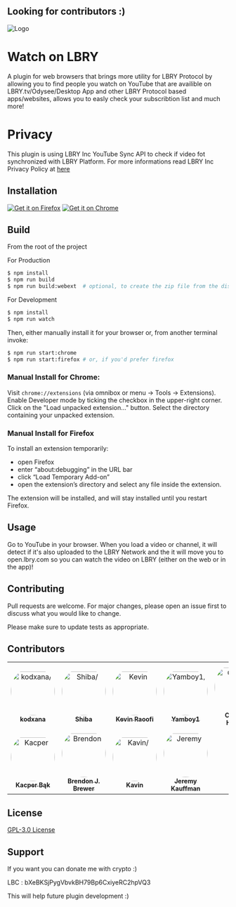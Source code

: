 ## Looking for contributors :)
![Logo](src/icons/wol/default-transparent.svg)
# Watch on LBRY

A plugin for web browsers that brings more utility for LBRY Protocol by allowing you to find people you watch on YouTube that are availible on LBRY.tv/Odysee/Desktop App and other LBRY Protocol based apps/websites, allows you to easly check your subscribtion list and much more!

# Privacy

This plugin is using LBRY Inc YouTube Sync API to check if video fot synchronized with LBRY Platform. For more informations read LBRY Inc Privacy Policy at [here](https://lbry.com/privacypolicy)

## Installation

[![Get it on Firefox](doc/img/AMO-button_1.png)](https://addons.mozilla.org/en/firefox/addon/watch-on-lbry/?src=search)
[![Get it on Chrome](doc/img/chrome-small-border.png)](https://chrome.google.com/webstore/detail/watch-on-lbry/jjmbbhopnjdjnpceiecihldbhibchgek)

## Build

From the root of the project

For Production
```bash
$ npm install
$ npm run build
$ npm run build:webext  # optional, to create the zip file from the dist directory
```

For Development
```bash
$ npm install
$ npm run watch
```

Then, either manually install it for your browser or, from another terminal invoke:

```bash
$ npm run start:chrome
$ npm run start:firefox # or, if you'd prefer firefox
```

### Manual Install for Chrome:
Visit ```chrome://extensions``` (via omnibox or menu -> Tools -> Extensions).
Enable Developer mode by ticking the checkbox in the upper-right corner.
Click on the "Load unpacked extension..." button.
Select the directory containing your unpacked extension.
### Manual Install for Firefox
To install an extension temporarily:

-   open Firefox
-   enter “about:debugging” in the URL bar
-   click “Load Temporary Add-on”
-   open the extension’s directory and select any file inside the extension.

The extension will be installed, and will stay installed until you restart Firefox.


## Usage

Go to YouTube in your browser. When you load a video or channel, it will detect if it's also uploaded to the LBRY Network and the it will move you to open.lbry.com so you can watch the video on LBRY (either on the web or in the app)!

## Contributing
Pull requests are welcome. For major changes, please open an issue first to discuss what you would like to change.

Please make sure to update tests as appropriate.

## Contributors

<table>
<tr>
    <td align="center" style="word-wrap: break-word; width: 150.0; height: 150.0">
        <a href=https://github.com/kodxana>
            <img src=https://avatars.githubusercontent.com/u/16674412?v=4 width="100;"  style="border-radius:50%;align-items:center;justify-content:center;overflow:hidden;padding-top:10px" alt=kodxana/>
            <br />
            <sub style="font-size:14px"><b>kodxana</b></sub>
        </a>
    </td>
    <td align="center" style="word-wrap: break-word; width: 150.0; height: 150.0">
        <a href=https://github.com/DeepDoge>
            <img src=https://avatars.githubusercontent.com/u/44804845?v=4 width="100;"  style="border-radius:50%;align-items:center;justify-content:center;overflow:hidden;padding-top:10px" alt=Shiba/>
            <br />
            <sub style="font-size:14px"><b>Shiba</b></sub>
        </a>
    </td>
    <td align="center" style="word-wrap: break-word; width: 150.0; height: 150.0">
        <a href=https://github.com/Aenigma>
            <img src=https://avatars.githubusercontent.com/u/409173?v=4 width="100;"  style="border-radius:50%;align-items:center;justify-content:center;overflow:hidden;padding-top:10px" alt=Kevin Raoofi/>
            <br />
            <sub style="font-size:14px"><b>Kevin Raoofi</b></sub>
        </a>
    </td>
    <td align="center" style="word-wrap: break-word; width: 150.0; height: 150.0">
        <a href=https://github.com/Yamboy1>
            <img src=https://avatars.githubusercontent.com/u/37413895?v=4 width="100;"  style="border-radius:50%;align-items:center;justify-content:center;overflow:hidden;padding-top:10px" alt=Yamboy1/>
            <br />
            <sub style="font-size:14px"><b>Yamboy1</b></sub>
        </a>
    </td>
    <td align="center" style="word-wrap: break-word; width: 150.0; height: 150.0">
        <a href=https://github.com/clay53>
            <img src=https://avatars.githubusercontent.com/u/16981283?v=4 width="100;"  style="border-radius:50%;align-items:center;justify-content:center;overflow:hidden;padding-top:10px" alt=Clayton Hickey/>
            <br />
            <sub style="font-size:14px"><b>Clayton Hickey</b></sub>
        </a>
    </td>
    <td align="center" style="word-wrap: break-word; width: 150.0; height: 150.0">
        <a href=https://github.com/adam-dorin>
            <img src=https://avatars.githubusercontent.com/u/1072815?v=4 width="100;"  style="border-radius:50%;align-items:center;justify-content:center;overflow:hidden;padding-top:10px" alt=Adam/>
            <br />
            <sub style="font-size:14px"><b>Adam</b></sub>
        </a>
    </td>
</tr>
<tr>
    <td align="center" style="word-wrap: break-word; width: 150.0; height: 150.0">
        <a href=https://github.com/53jk1>
            <img src=https://avatars.githubusercontent.com/u/56700396?v=4 width="100;"  style="border-radius:50%;align-items:center;justify-content:center;overflow:hidden;padding-top:10px" alt=Kacper Bąk/>
            <br />
            <sub style="font-size:14px"><b>Kacper Bąk</b></sub>
        </a>
    </td>
    <td align="center" style="word-wrap: break-word; width: 150.0; height: 150.0">
        <a href=https://github.com/eggplantbren>
            <img src=https://avatars.githubusercontent.com/u/1578298?v=4 width="100;"  style="border-radius:50%;align-items:center;justify-content:center;overflow:hidden;padding-top:10px" alt=Brendon J. Brewer/>
            <br />
            <sub style="font-size:14px"><b>Brendon J. Brewer</b></sub>
        </a>
    </td>
    <td align="center" style="word-wrap: break-word; width: 150.0; height: 150.0">
        <a href=https://github.com/FireMasterK>
            <img src=https://avatars.githubusercontent.com/u/20838718?v=4 width="100;"  style="border-radius:50%;align-items:center;justify-content:center;overflow:hidden;padding-top:10px" alt=Kavin/>
            <br />
            <sub style="font-size:14px"><b>Kavin</b></sub>
        </a>
    </td>
    <td align="center" style="word-wrap: break-word; width: 150.0; height: 150.0">
        <a href=https://github.com/kauffj>
            <img src=https://avatars.githubusercontent.com/u/530774?v=4 width="100;"  style="border-radius:50%;align-items:center;justify-content:center;overflow:hidden;padding-top:10px" alt=Jeremy Kauffman/>
            <br />
            <sub style="font-size:14px"><b>Jeremy Kauffman</b></sub>
        </a>
    </td>
</tr>
</table>

## License
[GPL-3.0 License](LICENSE)

## Support

If you want you can donate me with crypto :)

LBC : bXeBKSjPygVbvkBH79Bp6CxiyeRC2hpVQ3


This will help future plugin development :)
